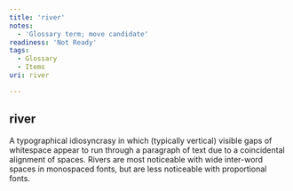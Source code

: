 ```yaml
---
title: 'river'
notes:
  - 'Glossary term; move candidate'
readiness: 'Not Ready'
tags:
  - Glossary
  - Items
uri: river

---
```

## river

A typographical idiosyncrasy in which (typically vertical) visible gaps of whitespace appear to run through a paragraph of text due to a coincidental alignment of spaces. Rivers are most noticeable with wide inter-word spaces in monospaced fonts, but are less noticeable with proportional fonts.

